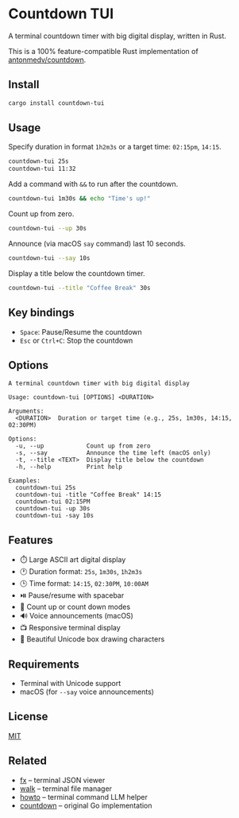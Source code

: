 # Countdown TUI

A terminal countdown timer with big digital display, written in Rust.

This is a 100% feature-compatible Rust implementation of [antonmedv/countdown](https://github.com/antonmedv/countdown).

## Install

```sh
cargo install countdown-tui
```

## Usage

Specify duration in format `1h2m3s` or a target time: `02:15pm`, `14:15`.

```sh
countdown-tui 25s
countdown-tui 11:32
```

Add a command with `&&` to run after the countdown.

```sh
countdown-tui 1m30s && echo "Time's up!"
```

Count up from zero.

```sh
countdown-tui --up 30s
```

Announce (via macOS `say` command) last 10 seconds.

```sh
countdown-tui --say 10s
```

Display a title below the countdown timer.

```sh
countdown-tui --title "Coffee Break" 30s
```

## Key bindings

- `Space`: Pause/Resume the countdown
- `Esc` or `Ctrl+C`: Stop the countdown

## Options

```
A terminal countdown timer with big digital display

Usage: countdown-tui [OPTIONS] <DURATION>

Arguments:
  <DURATION>  Duration or target time (e.g., 25s, 1m30s, 14:15, 02:30PM)

Options:
  -u, --up            Count up from zero
  -s, --say           Announce the time left (macOS only)  
  -t, --title <TEXT>  Display title below the countdown
  -h, --help          Print help

Examples:
  countdown-tui 25s
  countdown-tui -title "Coffee Break" 14:15
  countdown-tui 02:15PM
  countdown-tui -up 30s
  countdown-tui -say 10s
```

## Features

- ⏱️  Large ASCII art digital display
- 🕐 Duration format: `25s`, `1m30s`, `1h2m3s`
- 🕒 Time format: `14:15`, `02:30PM`, `10:00AM`
- ⏯️  Pause/resume with spacebar
- 🔄 Count up or count down modes
- 🔊 Voice announcements (macOS)
- 📺 Responsive terminal display
- 🎨 Beautiful Unicode box drawing characters

## Requirements

- Terminal with Unicode support
- macOS (for `--say` voice announcements)

## License

[MIT](LICENSE)

## Related

- [fx](https://github.com/antonmedv/fx) – terminal JSON viewer
- [walk](https://github.com/antonmedv/walk) – terminal file manager  
- [howto](https://github.com/antonmedv/howto) – terminal command LLM helper
- [countdown](https://github.com/antonmedv/countdown) – original Go implementation